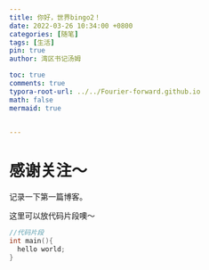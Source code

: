 ```yaml
---
title: 你好，世界bingo2！
date: 2022-03-26 10:34:00 +0800
categories: [随笔]
tags: [生活]
pin: true
author: 湾区书记汤姆

toc: true
comments: true
typora-root-url: ../../Fourier-forward.github.io
math: false
mermaid: true


---
```


# 感谢关注～ 
记录一下第一篇博客。

这里可以放代码片段噢～
```c++
//代码片段
int main(){
  hello world;
}
```
